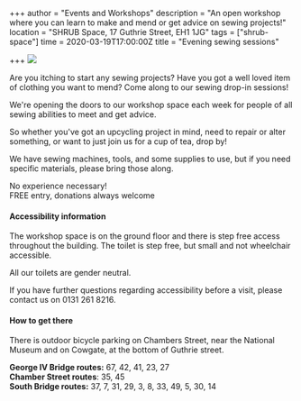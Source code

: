 +++
author = "Events and Workshops"
description = "An open workshop where you can learn to make and mend or get advice on sewing projects!"
location = "SHRUB Space, 17 Guthrie Street, EH1 1JG"
tags = ["shrub-space"]
time = 2020-03-19T17:00:00Z
title = "Evening sewing sessions"

+++
![](https://res.cloudinary.com/shrub-co-op/image/upload/v1583848609/shrubcoop.org/media/87832362_1714533455347773_5794007111046266880_o_gkejst.jpg)

Are you itching to start any sewing projects? Have you got a well loved item of clothing you want to mend? Come along to our sewing drop-in sessions!

We're opening the doors to our workshop space each week for people of all sewing abilities to meet and get advice.

So whether you've got an upcycling project in mind, need to repair or alter something, or want to just join us for a cup of tea, drop by!

We have sewing machines, tools, and some supplies to use, but if you need specific materials, please bring those along.

No experience necessary!  
FREE entry, donations always welcome

#### Accessibility information

The workshop space is on the ground floor and there is step free access throughout the building. The toilet is step free, but small and not wheelchair accessible.

All our toilets are gender neutral.

If you have further questions regarding accessibility before a visit, please contact us on 0131 261 8216.

#### How to get there

There is outdoor bicycle parking on Chambers Street, near the National Museum and on Cowgate, at the bottom of Guthrie street.

**George IV Bridge routes:** 67, 42, 41, 23, 27  
**Chamber Street routes**: 35, 45  
**South Bridge routes:** 37, 7, 31, 29, 3, 8, 33, 49, 5, 30, 14